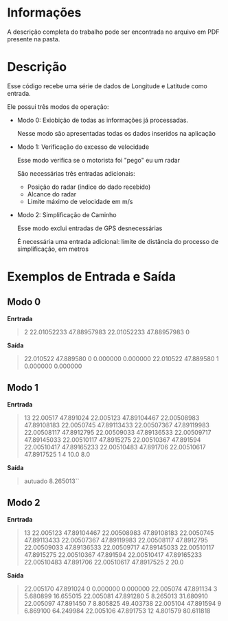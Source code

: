 
# Informações

A descrição completa do trabalho pode ser encontrada no arquivo em PDF presente na pasta.

# Descrição

Esse código recebe uma série de dados de Longitude e Latitude como entrada. 

Ele possui três modos de operação:

- Modo 0: Exiobição de todas as informações já processadas.
    
    Nesse modo são apresentadas todas os dados inseridos na aplicação

- Modo 1: Verificação do excesso de velocidade
    
    Esse modo verifica se o motorista foi "pego" eu um radar

    São necessárias três entradas adicionais:

    * Posição do radar (índice do dado recebido)
    * Alcance do radar
    * Limite máximo de velocidade em m/s

- Modo 2: Simplificação de Caminho

    Esse modo exclui entradas de GPS desnecessárias

    É necessária uma entrada adicional: limite de distância do processo de simplificação, em metros


# Exemplos de Entrada e Saída

## Modo 0

**Enrtrada**

>2
>22.01052233 47.88957983
>22.01052233 47.88957983
>0

**Saída**

>22.010522 47.889580 0 0.000000 0.000000
>22.010522 47.889580 1 0.000000 0.000000

## Modo 1

**Enrtrada**


>13
>22.00517 47.891024
>22.005123 47.89104467
>22.00508983 47.89108183
>22.0050745 47.89113433
>22.00507367 47.89119983
>22.00508117 47.8912795
>22.00509033 47.89136533
>22.00509717 47.89145033
>22.00510117 47.8915275
>22.00510367 47.891594
>22.00510417 47.89165233
>22.00510483 47.891706
>22.00510617 47.8917525
>1
>4
>10.0
>8.0


**Saída**

>autuado
>8.265013``

## Modo 2

**Enrtrada**

>13
>22.005123 47.89104467
>22.00508983 47.89108183
>22.0050745 47.89113433
>22.00507367 47.89119983
>22.00508117 47.8912795
>22.00509033 47.89136533
>22.00509717 47.89145033
>22.00510117 47.8915275
>22.00510367 47.891594
>22.00510417 47.89165233
>22.00510483 47.891706
>22.00510617 47.8917525
>2
>20.0

**Saída**

>22.005170 47.891024 0 0.000000 0.000000
>22.005074 47.891134 3 5.680899 16.655015
>22.005081 47.891280 5 8.265013 31.680910
>22.005097 47.891450 7 8.805825 49.403738
>22.005104 47.891594 9 6.869100 64.249984
>22.005106 47.891753 12 4.801579 80.611818